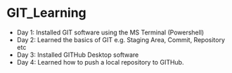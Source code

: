 # GIT_Learning

* Day 1: Installed GIT software using the MS Terminal (Powershell)
* Day 2: Learned the basics of GIT e.g. Staging Area, Commit, Repository etc
* Day 3: Installed GITHub Desktop software
* Day 4: Learned how to push a local repository to GITHub.
